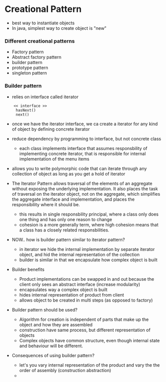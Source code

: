 <h1> Creational Pattern </h1>

- best way to instantiate objects
- In java, simplest way to create object is "new"

<h3> Different creational patterns </h3>

- Factory pattern
- Abstract factory pattern
- builder pattern
- prototype pattern
- singleton pattern


<h3> Builder pattern </h3>

- relies on interface called iterator

```
    << interface >> 
     hasNext()
     next()
```
- once we have the iterator interface, we ca create a iterator for any kind of object by defining concrete iterator
- reduce dependency by programming to interface, but not concrete class
  - each class implements interface that assumes responsbility of implementing concrete iterator, that is
    responsible for internal implementation of the menu items
- allows you to write polymorphic code that can iterate through any collection of object as long as you get a hold of
 iterator
 - The Iterator Pattern allows traversal of the elements of an aggregate without exposing the underlying implementation.
It also places the task of traversal on the iterator object, not on the aggregate, which simplifies the aggregate interface and implementation, and places the responsibility where it should be.
    - this results in single responsbility principal, where a class only does one thing and has only one reason to change
    - cohesion is a more generally term, where high cohesion means that a class has a closely related responsbilities.
    
- NOW.. how is builder pattern similar to iterator pattern?
    - in iterator we hide the internal implementation by separate iterator object, and hid the internal representation of the collection
    - builder is similar in that we encapsulate how complex object is built
- Builder benefits
    - Product implementations can be swapped in and out because the client only sees an abstract interface (increase modularity)
    - encapsulates way a complex object is built
    - hides internal representation of product from client
    - allows object to be created in multi steps (as opposed to factory)
- Builder pattern should be used?
    - Algorithm for creation is independent of parts that make up the object and how they are assembled
    - construction have same process, but different representation of objects
    - Complex objects have common structure, even though internal state and behaviour will be different.
- Consequences of using builder pattern?
    - let's you vary internal representation of the product and vary the the order of assembly (construction abstraction)
    - 
